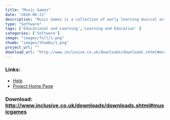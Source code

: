 ```yaml
---
title: "Music Games"
date: "2016-06-21"
description: "Music Games is a collection of early learning musical activities, ideal for Key Stage 1."
type: "Software"
tags: ['Educational and Learning','Learning and Education' ]
categories: ['Software']
image: "images/full/1.png"
thumb: "images/thumbs/1.png"
project_url: ""
download_url: "http://www.inclusive.co.uk/downloads/downloads.shtml#musicgames"
---
```



### Links:
- <a href="http://www.inclusive.co.uk/downloads/music_games.pdf">Help</a>
- <a href="http://www.inclusive.co.uk/downloads/downloads.shtml#musicgames">Project Home Page</a>

### Download: http://www.inclusive.co.uk/downloads/downloads.shtml#musicgames 